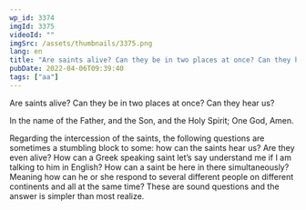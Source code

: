 ```yaml
---
wp_id: 3374
imgId: 3375
videoId: ""
imgSrc: /assets/thumbnails/3375.png
lang: en
title: "Are saints alive? Can they be in two places at once? Can they hear us? by Fr. Gabriel Wissa"
pubDate: 2022-04-06T09:39:40
tags: ["aa"]
---
```


<!-- page: 6 -->

<p>Are saints alive? Can they be in two places at once? Can they hear us? </p>
<p>In the name of the Father, and the Son, and the Holy Spirit; One God, Amen.  </p>
<p>Regarding the intercession of the saints, the following questions are sometimes a stumbling block to some: how can the saints hear us? Are they even alive? How can a Greek speaking saint let’s say understand me if I am talking to him in English? How can a saint be here in there simultaneously? Meaning how can he or she respond to several different people on different continents and all at the same time? These are sound questions and the answer is simpler than most realize.  </p>
